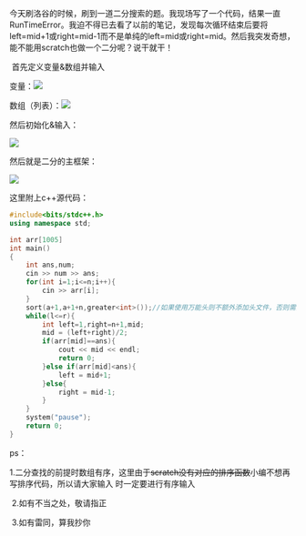 ​		今天刷洛谷的时候，刷到一道二分搜索的题。我现场写了一个代码，结果一直RunTimeError。我迫不得已去看了以前的笔记，发现每次循环结束后要将left=mid+1或right=mid-1而不是单纯的left=mid或right=mid。然后我突发奇想，能不能用scratch也做一个二分呢？说干就干！

​		首先定义变量&数组并输入

变量：![](D:\私人\编程\小码王\集训\Day6\image\变量.png)

数组（列表）：![](D:\私人\编程\小码王\集训\Day6\image\list.png)

然后初始化&输入：

![](D:\私人\编程\小码王\集训\Day6\image\input.png)

然后就是二分的主框架：

![](D:\私人\编程\小码王\集训\Day6\image\二分.png)

这里附上c++源代码：

```c++
#include<bits/stdc++.h>
using namespace std;

int arr[1005]
int main()
{
	int ans,num;
	cin >> num >> ans;
	for(int i=1;i<=n;i++){
		cin >> arr[i];
	}
	sort(a+1,a+1+n,greater<int>());//如果使用万能头则不额外添加头文件，否则需要添加algorithm头文件
	while(l<=r){
		int left=1,right=n+1,mid;
		mid = (left+right)/2;
		if(arr[mid]==ans){
			cout << mid << endl;
			return 0;
		}else if(arr[mid]<ans){
			left = mid+1;
		}else{
			right = mid-1;
		}
	}
	system("pause");
	return 0;
}

```

ps：

​	1.二分查找的前提时数组有序，这里由于~~scratch没有对应的排序函数~~小编不想再写排序代码，所以请大家输入	时一定要进行有序输入

​	2.如有不当之处，敬请指正

​	3.如有雷同，算我抄你

